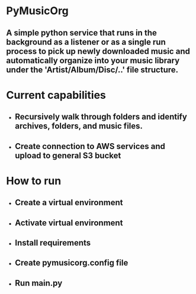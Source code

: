 # PyMusicOrg
## A simple python service that runs in the background as a listener or as a single run process to pick up newly downloaded music and automatically organize into your music library under the 'Artist/Album/Disc/..' file structure.

# Current capabilities
- ## Recursively walk through folders and identify archives, folders, and music files.
- ## Create connection to AWS services and upload to general S3 bucket

# How to run
- ## Create a virtual environment
- ## Activate virtual environment
- ## Install requirements
- ## Create pymusicorg.config file
- ## Run main.py